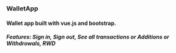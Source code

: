 ### WalletApp

#### Wallet app built with vue.js and bootstrap.

##### Features: Sign in, Sign out, See all transactions or Additions or Withdrowals, RWD